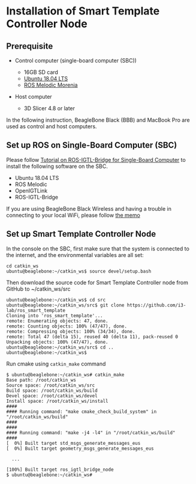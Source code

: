 Installation of Smart Template Controller Node
==============================================

Prerequisite
------------
- Control computer (single-board computer (SBC))
  - 16GB SD card
  - [Ubuntu 18.04 LTS](https://www.ubuntu.com/download/desktop/thank-you?country=US&version=18.04.1&architecture=amd64)
  - [ROS Melodic Morenia](http://wiki.ros.org/melodic/Installation)
  
- Host computer
  - 3D Slicer 4.8 or later

In the following instruction, BeagleBone Black (BBB) and MacBook Pro are used as control and host computers.


Set up ROS on Single-Board Computer (SBC)
-----------------------------------------
Please follow [Tutorial on ROS-IGTL-Bridge for Single-Board Computer](http://openigtlink.org/tutorials/sbc-igtl) to install
the following software on the SBC.

- Ubuntu 18.04 LTS
- ROS Melodic
- OpenIGTLink
- ROS-IGTL-Bridge

If you are using BeagleBone Black Wireless and having a trouble in connecting to your local WiFi, please follow [the memo](bbb-wifi.md)

Set up Smart Template Controller Node
-------------------------------------
In the console on the SBC, first make sure that the system is connected to the internet, and the environmental variables are all set:

    cd catkin_ws
    ubuntu@beaglebone:~/catkin_ws$ source devel/setup.bash

Then download the source code for Smart Template Controller node from GitHub to ~/catkin_ws/src

    ubuntu@beaglebone:~/catkin_ws$ cd src
    ubuntu@beaglebone:~/catkin_ws/src$ git clone https://github.com/i3-lab/ros_smart_template
    Cloning into 'ros_smart_template'...
    remote: Enumerating objects: 47, done.
    remote: Counting objects: 100% (47/47), done.
    remote: Compressing objects: 100% (34/34), done.
    remote: Total 47 (delta 15), reused 40 (delta 11), pack-reused 0
    Unpacking objects: 100% (47/47), done.
    ubuntu@beaglebone:~/catkin_ws/src$ cd ..
    ubuntu@beaglebone:~/catkin_ws$

Run cmake using `catkin_make` command
  
    $ ubuntu@beaglebone:~/catkin_ws# catkin_make
    Base path: /root/catkin_ws
    Source space: /root/catkin_ws/src
    Build space: /root/catkin_ws/build
    Devel space: /root/catkin_ws/devel
    Install space: /root/catkin_ws/install
    ####
    #### Running command: "make cmake_check_build_system" in "/root/catkin_ws/build"
    ####
    ####
    #### Running command: "make -j4 -l4" in "/root/catkin_ws/build"
    ####
    [  0%] Built target std_msgs_generate_messages_eus
    [  0%] Built target geometry_msgs_generate_messages_eus
    
      ...
        
    [100%] Built target ros_igtl_bridge_node
    $ ubuntu@beaglebone:~/catkin_ws# 

